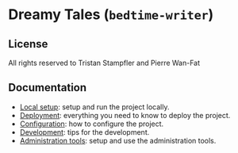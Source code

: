 # Dreamy Tales (`bedtime-writer`)

## License

All rights reserved to Tristan Stampfler and Pierre Wan-Fat

## Documentation

* [Local setup](doc/setup.md): setup and run the project locally.
* [Deployment](doc/deployment.md): everything you need to know to deploy the project.
* [Configuration](doc/configuration.md): how to configure the project.
* [Development](doc/development.md): tips for the development.
* [Administration tools](doc/admin.md): setup and use the administration tools.
